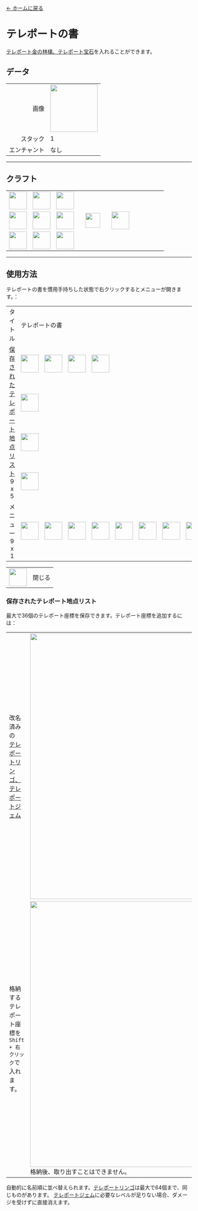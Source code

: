 [← ホームに戻る](../)
# テレポートの書
[テレポート金の林檎、テレポート宝石](transfer.md)を入れることができます。

## データ
<table>
    <tr><td align="end">画像</td><td><img src="https://i.imgur.com/APrqstL.png" width="128"/></td></tr>
    <tr><td align="end">スタック</td><td>1</td></tr>
    <tr><td align="end">エンチャント</td><td>なし</td></tr>
</table>

---

## クラフト
<table>
    <tr><td><img src="https://i.imgur.com/Ju4O2IU.png" width="48"/></td><td><img src="https://i.imgur.com/OUdfDD0.png" width="48"/></td><td><img src="https://i.imgur.com/Ju4O2IU.png" width="48"/></td><td colspan="3"></td></tr>
    <tr><td><img src="https://i.imgur.com/OUdfDD0.png" width="48"/></td><td><img src="https://i.imgur.com/AeLjor8.png" width="48"/></td><td><img src="https://i.imgur.com/OUdfDD0.png" width="48"/></td><td width="70" align="center"><img src="https://i.imgur.com/VE0KqIE.png" width="40"/></td><td><img src="https://i.imgur.com/APrqstL.png" width="48"/></td><td width="70"></td></tr>
    <tr><td><img src="https://i.imgur.com/Ju4O2IU.png" width="48"/></td><td><img src="https://i.imgur.com/OUdfDD0.png" width="48"/></td><td><img src="https://i.imgur.com/Ju4O2IU.png" width="48"/></td><td colspan="3"></td></tr>
</table>

---

## 使用方法
テレポートの書を慣用手持ちした状態で右クリックするとメニューが開きます。：  

<table>
    <tr><td align="center">タイトル</td><td colspan="9">テレポートの書</td></tr>
    <tr><td rowspan="4" align="center"><a href="#保存されたテレポート地点リスト">保存されたテレポート地点リスト</a><br/>9 x 5</td><td><img src="https://i.imgur.com/4eKYni0.png" width="48"/></td><td><img src="https://i.imgur.com/4eKYni0.png" width="48"/></td><td><img src="https://i.imgur.com/4eKYni0.png" width="48"/></td><td><img src="https://i.imgur.com/OAmPEYz.png" width="48"/></td><td></td><td></td><td></td><td></td><td></td></tr>
    <tr><td><img src="https://i.imgur.com/wl43BjZ.png" width="48"/></td><td></td><td></td><td></td><td></td><td></td><td></td><td></td><td></td></tr>
    <tr><td><img src="https://i.imgur.com/wl43BjZ.png" width="48"/></td><td></td><td></td><td></td><td></td><td></td><td></td><td></td><td></td></tr>
    <tr><td><img src="https://i.imgur.com/wl43BjZ.png" width="48"/></td><td></td><td></td><td></td><td></td><td></td><td></td><td></td><td></td></tr>
    <tr><td align="center">メニュー<br/>9 x 1</td><td><img src="https://i.imgur.com/wl43BjZ.png" width="48"/></td><td><img src="https://i.imgur.com/wl43BjZ.png" width="48"/></td><td><img src="https://i.imgur.com/wl43BjZ.png" width="48"/></td><td><img src="https://i.imgur.com/wl43BjZ.png" width="48"/></td><td><img src="https://i.imgur.com/wl43BjZ.png" width="48"/></td><td><img src="https://i.imgur.com/wl43BjZ.png" width="48"/></td><td><img src="https://i.imgur.com/wl43BjZ.png" width="48"/></td><td><img src="https://i.imgur.com/wl43BjZ.png" width="48"/></td><td><img src="https://i.imgur.com/sAwvuIi.png" width="48"/></td></tr>
</table>

<table>
    <tr><td align="center"><img src="https://i.imgur.com/sAwvuIi.png" width="48"/></td><td>閉じる</td></tr>
</table>

### 保存されたテレポート地点リスト
最大で36個のテレポート座標を保存できます。テレポート座標を追加するには：

<table>
    <tr><td>改名済みの<br/><a href="transfer.md">テレポートリンゴ、テレポートジェム</a></td><td><img src="https://i.imgur.com/Gi21eXy.png" width="720"/></td></tr>
    <tr><td>格納するテレポート座標を<code>Shift + 右クリック</code>で入れます。</td><td><img src="https://i.imgur.com/S9jUyYi.png" width="720"/><br/>格納後、取り出すことはできません。</td></tr>
</table>

自動的に名前順に並べ替えられます。[テレポートリンゴ](transfer.md)は最大で64個まで、同じものがあります。
[テレポートジェム](transfer.md)に必要なレベルが足りない場合、ダメージを受けずに直接消えます。
